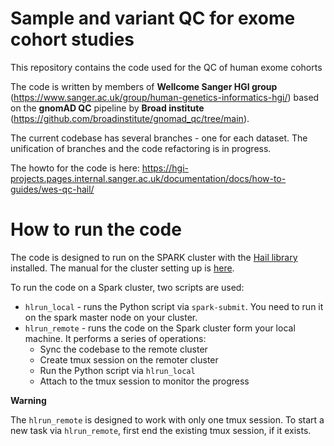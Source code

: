 # Sample and variant QC for exome cohort studies

This repository contains the code
used for the QC of human exome cohorts

The code is written by members of **Wellcome Sanger HGI group**
(https://www.sanger.ac.uk/group/human-genetics-informatics-hgi/)
based on the **gnomAD QC** pipeline by **Broad institute**
(https://github.com/broadinstitute/gnomad_qc/tree/main).

The current codebase has several branches - one  for each dataset.
The unification of branches and the code refactoring is in progress.

The howto for the code is here:
https://hgi-projects.pages.internal.sanger.ac.uk/documentation/docs/how-to-guides/wes-qc-hail/

# How to run the code

The code is designed to run on the SPARK cluster with the
[Hail library](https://hail.is/) installed.
The manual for the cluster setting up is
[here](https://hgi-projects.pages.internal.sanger.ac.uk/documentation/docs/tutorials/hail-on-spark/#destructing-and-re-creating-cluster).

To run the code on a Spark cluster, two scripts are used:
* `hlrun_local` - runs the Python script via `spark-submit`. You need to run it on the spark master node on your cluster.
* `hlrun_remote` - runs the code on the Spark cluster form your local machine.
It performs a series of operations:
  * Sync the codebase to the remote cluster
  * Create tmux session on the remoter cluster
  * Run the Python script via `hlrun_local`
  * Attach to the tmux session to monitor the progress

**Warning**

The `hlrun_remote` is designed to work with only one tmux session.
To start a new task via `hlrun_remote`, first end the existing tmux session, if it exists.
